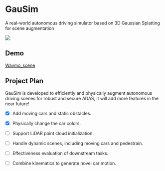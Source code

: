 # GauSim
A real-world autonomous driving simulator based on 3D Gaussian Splatting for scene augmentation

![](https://github.com/JiaxiongQ/GauSim/blob/main/Waymo_scene1.gif)

## Demo
[Waymo_scene]([https://drive.google.com/file/d/1KjG5pnuQq2aiLFBHc4mWImd_ff_szGmf/view?usp=sharing](https://www.youtube.com/watch?v=nckwfcoBH3o))

## Project Plan
GauSim is developed to efficiently and physically augment autonomous driving scenes for robust and secure ADAS, it will add more features in the near future!
- [x] Add moving cars and static obstacles.
- [x] Physically change the car colors.
- [ ] Support LiDAR point cloud initialization.
- [ ] Handle dynamic scenes, including moving cars and pedestrain.
- [ ] Effectiveness evaluation of downstream tasks.
- [ ] Combine kinematics to generate novel car motion.

